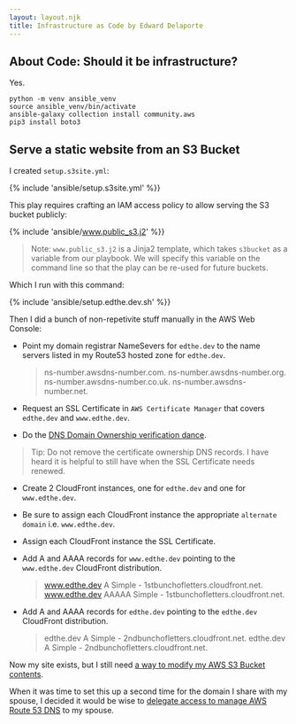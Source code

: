 ```yaml
---
layout: layout.njk
title: Infrastructure as Code by Edward Delaporte
---
```


## About Code: Should it be infrastructure?

Yes.


```
python -m venv ansible_venv
source ansible_venv/bin/activate
ansible-galaxy collection install community.aws
pip3 install boto3
```

## Serve a static website from an S3 Bucket

I created `setup.s3site.yml`:

{% include 'ansible/setup.s3site.yml' %}}

This play requires crafting an IAM access policy to allow serving the S3 bucket publicly:

{% include 'ansible/www.public_s3.j2' %}}

> Note: `www.public_s3.j2` is a Jinja2 template, which takes `s3bucket` as a variable from our playbook. We will specify this variable on the command line so that the play can be re-used for future buckets.

Which I run with this command:

{% include 'ansible/setup.edthe.dev.sh' %}}

Then I did a bunch of non-repetivite stuff manually in  the AWS Web Console:

- Point my domain registrar NameSevers for `edthe.dev` to the name servers listed in my Route53 hosted zone for `edthe.dev`.

    > ns-number.awsdns-number.com.
    > ns-number.awsdns-number.org.
    > ns-number.awsdns-number.co.uk.
    > ns-number.awsdns-number.net.

- Request an SSL Certificate in `AWS Certificate Manager` that covers `edthe.dev` and `www.edthe.dev`.
- Do the [DNS Domain Ownership verification dance](https://docs.aws.amazon.com/acm/latest/userguide/dns-validation.html).

> Tip: Do not remove the certificate ownership DNS records. I have heard it is helpful to still have when the SSL Certificate needs renewed.

- Create 2 CloudFront instances, one for `edthe.dev` and one for `www.edthe.dev`.
- Be sure to assign each CloudFront instance the appropriate `alternate domain` i.e. `www.edthe.dev`.
- Assign each CloudFront instance the SSL Certificate.
- Add A and AAAA records for `www.edthe.dev` pointing to the `www.edthe.dev` CloudFront distribution.

    > www.edthe.dev	A	Simple	-	1stbunchofletters.cloudfront.net.
    > www.edthe.dev	AAAAA	Simple	-	1stbunchofletters.cloudfront.net.

- Add A and AAAA records for `edthe.dev` pointing to the `edthe.dev` CloudFront distribution.

    > edthe.dev	A	Simple	-	2ndbunchofletters.cloudfront.net.
    > edthe.dev	A	Simple	-	2ndbunchofletters.cloudfront.net.

Now my site exists, but I still need [a way to modify my AWS S3 Bucket contents](/code/iam/).

When it was time to set this up a second time for the domain I share with my spouse, I decided it would be wise to [delegate access to manage AWS Route 53 DNS](/code/iam.dns/) to my spouse.

